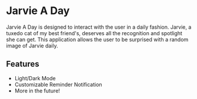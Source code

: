 # Jarvie A Day

Jarvie A Day is designed to interact with the user in a daily fashion. Jarvie, a tuxedo cat of my best friend's, deserves all the recognition and spotlight she can get.
This application allows the user to be surprised with a random image of Jarvie daily.

## Features
- Light/Dark Mode
- Customizable Reminder Notification
- More in the future!
